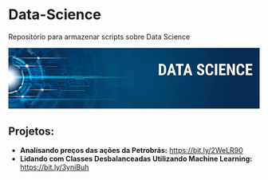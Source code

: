 # Data-Science
Repositório para armazenar scripts sobre Data Science
<p align="center">
  <img src="banner.png" >
</p>

## Projetos:

* **Analisando preços das ações da Petrobrás:** https://bit.ly/2WeLR90
* **Lidando com Classes Desbalanceadas Utilizando Machine Learning:** https://bit.ly/3yniBuh
